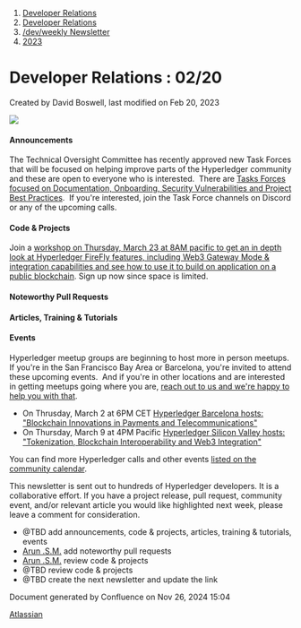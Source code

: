 1. [Developer Relations](index.html)
2. [Developer Relations](Developer-Relations_17170434.html)
3. [/dev/weekly Newsletter](17170445.html)
4. [2023](2023_17171809.html)

# Developer Relations : 02/20

Created by David Boswell, last modified on Feb 20, 2023

![](attachments/17170434/17171308.png?height=169)

#### Announcements

The Technical Oversight Committee has recently approved new Task Forces that will be focused on helping improve parts of the Hyperledger community and these are open to everyone who is interested.  There are [Tasks Forces focused on Documentation, Onboarding, Security Vulnerabilities and Project Best Practices](https://lf-hyperledger.atlassian.net/wiki/display/TF/Task+Forces+Home).  If you're interested, join the Task Force channels on Discord or any of the upcoming calls.

#### Code &amp; Projects

Join a [workshop on Thursday, March 23 at 8AM pacific to get an in depth look at Hyperledger FireFly features, including Web3 Gateway Mode &amp; integration capabilities and see how to use it to build on application on a public blockchain](https://zoom.us/meeting/register/tJ0tcuuqqTopEtz3O8LsyefECUmuKnJb0WN7). Sign up now since space is limited.

#### Noteworthy Pull Requests

#### Articles, Training &amp; Tutorials

#### Events

Hyperledger meetup groups are beginning to host more in person meetups.  If you're in the San Francisco Bay Area or Barcelona, you're invited to attend these upcoming events.  And if you're in other locations and are interested in getting meetups going where you are, [reach out to us and we're happy to help you with that](mailto:meetup@hyperledger.org).

- On Thrusday, March 2 at 6PM CET [Hyperledger Barcelona hosts: "Blockchain Innovations in Payments and Telecommunications"](https://www.meetup.com/hyperledger-barcelona/events/291512150/)
- On Thursday, March 9 at 4PM Pacific [Hyperledger Silicon Valley hosts: "Tokenization, Blockchain Interoperability and Web3 Integration"](https://www.meetup.com/hyperledger-silicon-valley/events/291490664/)

You can find more Hyperledger calls and other events [listed on the community calendar](https://lf-hyperledger.atlassian.net/wiki/display/HYP/Calendar+of+Public+Meetings).

This newsletter is sent out to hundreds of Hyperledger developers. It is a collaborative effort. If you have a project release, pull request, community event, and/or relevant article you would like highlighted next week, please leave a comment for consideration.

- @TBD add announcements, code &amp; projects, articles, training &amp; tutorials, events
- [Arun .S.M.](https://lf-hyperledger.atlassian.net/wiki/people/621a0e5097d313006ba7386a?ref=confluence) add noteworthy pull requests
- [Arun .S.M.](https://lf-hyperledger.atlassian.net/wiki/people/621a0e5097d313006ba7386a?ref=confluence) review code &amp; projects
- @TBD review code &amp; projects
- @TBD create the next newsletter and update the link

Document generated by Confluence on Nov 26, 2024 15:04

[Atlassian](http://www.atlassian.com/)
